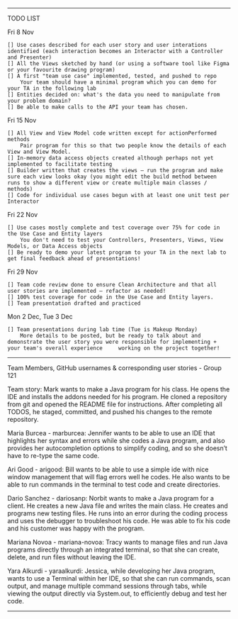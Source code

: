 -------------------------------------------------------------------------------------------------------------------------------------------------------------------------
TODO LIST

Fri 8 Nov

    [] Use cases described for each user story and user interations identified (each interaction becomes an Interactor with a Controller and Presenter)
    [] All the Views sketched by hand (or using a software tool like Figma or your favourite drawing program)
    [] A first "team use case" implemented, tested, and pushed to repo
        Your team should have a minimal program which you can demo for your TA in the following lab 
    [] Entities decided on: what's the data you need to manipulate from your problem domain?
    [] Be able to make calls to the API your team has chosen.

Fri 15 Nov

    [] All View and View Model code written except for actionPerformed methods
        Pair program for this so that two people know the details of each View and View Model.
    [] In-memory data access objects created although perhaps not yet implemented to facilitate testing
    [] Builder written that creates the views — run the program and make sure each view looks okay (you might edit the build method between runs to show a different view or create multiple main classes / methods)
    [] Code for individual use cases begun with at least one unit test per Interactor

Fri 22 Nov

    [] Use cases mostly complete and test coverage over 75% for code in the Use Case and Entity layers
        You don't need to test your Controllers, Presenters, Views, View Models, or Data Access objects
    [] Be ready to demo your latest program to your TA in the next lab to get final feedback ahead of presentations!

Fri 29 Nov

    [] Team code review done to ensure Clean Architecture and that all user stories are implemented — refactor as needed!
    [] 100% test coverage for code in the Use Case and Entity layers.
    [] Team presentation drafted and practiced

Mon 2 Dec, Tue 3 Dec

    [] Team presentations during lab time (Tue is Makeup Monday)
        More details to be posted, but be ready to talk about and demonstrate the user story you were responsible for implementing + your team's overall experience     working on the project together!
-------------------------------------------------------------------------------------------------------------------------------------------------------------------------
Team Members, GitHub usernames & corresponding user stories - Group 121

Team story:
Mark wants to make a Java program for his class. He opens the IDE and installs the addons needed for his program. 
He cloned a repository from git and opened the README file for instructions. 
After completing all TODOS, he staged, committed, and pushed his changes to the remote repository.

Maria Burcea - marburcea:
Jennifer wants to be able to use an IDE that highlights her syntax and errors while she codes a Java program, 
and also provides her autocompletion options to simplify coding, and so she doesn’t have to re-type the same code.

Ari Good - arigood:
Bill wants to be able to use a simple ide with nice window management that will flag errors well he codes. He also wants to be able to run commands in the terminal to test code and create directories. 

Dario Sanchez - dariosanp:
Norbit wants to make a Java program for a client. He creates a new Java file and writes the main class.
He creates and programs new testing files. He runs into an error during the coding process and uses the debugger to troubleshoot his code.
He was able to fix his code and his customer was happy with the program.

Mariana Novoa - mariana-novoa:
Tracy wants to manage files and run Java programs directly through an integrated terminal, so that she can create, delete, and run files without leaving the IDE.

Yara Alkurdi - yaraalkurdi:
Jessica, while developing her Java program, wants to use a Terminal within her IDE, so that she can run commands, scan output, and manage multiple command sessions through tabs, while viewing the output directly via System.out, to efficiently debug and test her code.

-------------------------------------------------------------------------------------------------------------------------------------------------------------------------
